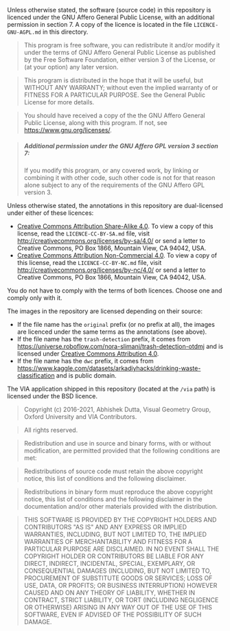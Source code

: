 Unless otherwise stated, the software (source code) in this repository is licenced under the GNU Affero General Public License,
with an additional permission in section 7.
A copy of the licence is located in the file `LICENCE-GNU-AGPL.md` in this directory.

> This program is free software, you can redistribute it and/or modify
it under the terms of GNU Affero General Public License
as published by the Free Software Foundation, either version 3
of the License, or (at your option) any later version.

> This program is distributed in the hope that it will be useful,
but WITHOUT ANY WARRANTY; without even the implied warranty of
or FITNESS FOR A PARTICULAR PURPOSE.  See the
General Public License for more details.

> You should have received a copy of the the GNU Affero
General Public License, along with this program. If not, see
<https://www.gnu.org/licenses/>.

> ##### Additional permission under the GNU Affero GPL version 3 section 7:
> If you modify this program, or any covered work, by linking or
combining it with other code, such other code is not for that reason
alone subject to any of the requirements of the GNU Affero GPL
version 3.

Unless otherwise stated, the annotations in this repository are dual-licensed under either of these licences:

* [Creative Commons Attribution Share-Alike 4.0](https://creativecommons.org/licenses/by-sa/4.0/).
To view a copy of this license, read the `LICENCE-CC-BY-SA.md` file, visit http://creativecommons.org/licenses/by-sa/4.0/
or send a letter to Creative Commons, PO Box 1866, Mountain View, CA 94042, USA.
* [Creative Commons Attribution Non-Commercial 4.0](https://creativecommons.org/licenses/by-nc/4.0/).
To view a copy of this license, read the `LICENCE-CC-BY-NC.md` file, visit http://creativecommons.org/licenses/by-nc/4.0/
or send a letter to Creative Commons, PO Box 1866, Mountain View, CA 94042, USA.

You do not have to comply with the terms of both licences. Choose one and comply only with it.

The images in the repository are licensed depending on their source:

* If the file name has the `original` prefix (or no prefix at all), the images are licenced under the same terms as the annotations (see above).
* If the file name has the `trash-detection` prefix, it comes from https://universe.roboflow.com/nora-slimani/trash-detection-otdmj and is licensed under [Creative Commons Attribution 4.0](https://creativecommons.org/licenses/by/4.0/).
* If the file name has the `dwc` prefix, it comes from https://www.kaggle.com/datasets/arkadiyhacks/drinking-waste-classification and is public domain.

The VIA application shipped in this repository (located at the `/via` path) is licensed under the BSD licence.
> Copyright (c) 2016-2021, Abhishek Dutta, Visual Geometry Group, Oxford University and VIA Contributors.

> All rights reserved.

> Redistribution and use in source and binary forms, with or without
modification, are permitted provided that the following conditions are met:

> Redistributions of source code must retain the above copyright notice, this
list of conditions and the following disclaimer.

> Redistributions in binary form must reproduce the above copyright notice,
this list of conditions and the following disclaimer in the documentation
and/or other materials provided with the distribution.

> THIS SOFTWARE IS PROVIDED BY THE COPYRIGHT HOLDERS AND CONTRIBUTORS "AS IS"
AND ANY EXPRESS OR IMPLIED WARRANTIES, INCLUDING, BUT NOT LIMITED TO, THE
IMPLIED WARRANTIES OF MERCHANTABILITY AND FITNESS FOR A PARTICULAR PURPOSE
ARE DISCLAIMED. IN NO EVENT SHALL THE COPYRIGHT HOLDER OR CONTRIBUTORS BE
LIABLE FOR ANY DIRECT, INDIRECT, INCIDENTAL, SPECIAL, EXEMPLARY, OR
CONSEQUENTIAL DAMAGES (INCLUDING, BUT NOT LIMITED TO, PROCUREMENT OF
SUBSTITUTE GOODS OR SERVICES; LOSS OF USE, DATA, OR PROFITS; OR BUSINESS
INTERRUPTION) HOWEVER CAUSED AND ON ANY THEORY OF LIABILITY, WHETHER IN
CONTRACT, STRICT LIABILITY, OR TORT (INCLUDING NEGLIGENCE OR OTHERWISE)
ARISING IN ANY WAY OUT OF THE USE OF THIS SOFTWARE, EVEN IF ADVISED OF THE
POSSIBILITY OF SUCH DAMAGE.
